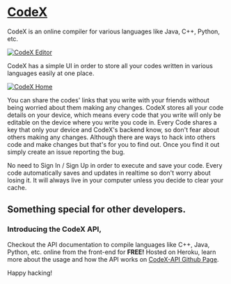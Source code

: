 # [CodeX](https://codex.jaagrav.in)

CodeX is an online compiler for various languages like Java, C++, Python, etc.

[![CodeX Editor](https://dev-to-uploads.s3.amazonaws.com/i/6f0l70d73sf7m7razxmt.png)](https://codex.jaagrav.in)

CodeX has a simple UI in order to store all your codes written in various languages easily at one place.

[![CodeX Home](https://dev-to-uploads.s3.amazonaws.com/i/07a4naxeav1uunz9b8ne.png)](https://codex.jaagrav.in)

You can share the codes' links that you write with your friends without being worried about them making any changes.
CodeX stores all your code details on your device, which means every code that you write will only be editable on the
device where you write you code in. Every Code shares a key that only your device and CodeX's backend know, so don't
fear about others making any changes. Although there are ways to hack into others code and make changes but that's for
you to find out. Once you find it out simply create an issue reporting the bug.

No need to Sign In / Sign Up in order to execute and save your code. Every code automatically saves and updates in realtime
so don't worry about losing it. It will always live in your computer unless you decide to clear your cache.

## Something special for other developers.

### Introducing the CodeX API,

Checkout the API documentation to compile languages like C++, Java, Python, etc. online from the front-end for **FREE!** Hosted on Heroku, learn more about the usage and how the API works on [CodeX-API Github Page](https://github.com/Jaagrav/CodeX-API).

Happy hacking!
